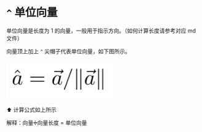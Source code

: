 # `^` 单位向量

单位向量是长度为 1 的向量，一般用于指示方向。（如何计算长度请参考对应 md 文件）

向量顶上加上 `^` 尖帽子代表单位向量，如下图所示。

![image-20210927123615462](assets/单位向量/image-20210927123615462.png)

⬆️ 计算公式如上所示

解释：向量➗向量长度 = 单位向量

